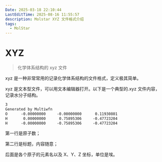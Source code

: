 ```yaml
---
Date: 2025-03-18 22:10:44
LastEditTime: 2025-08-16 11:55:57
description: Molstar XYZ 文件格式介绍
tags:
  - MolStar
---
```


# XYZ

> 化学体系结构的 xyz 文件

xyz 是一种非常常用的记录化学体系结构的文件格式，定义极其简单。

xyz 是文本型文件，可以用文本编辑器打开。以下是一个典型的.xyz 文件内容，记录水分子结构。

```txt
3
Generated by Multiwfn
O      -0.00000000     -0.00000000      0.11930801
H       0.00000000      0.75895306     -0.47723204
H      -0.00000000     -0.75895306     -0.47723204
```

第一行是原子数；

第二行是标题，内容随意；

后面是各个原子的元素名以及 X、Y、Z 坐标，单位是埃。

